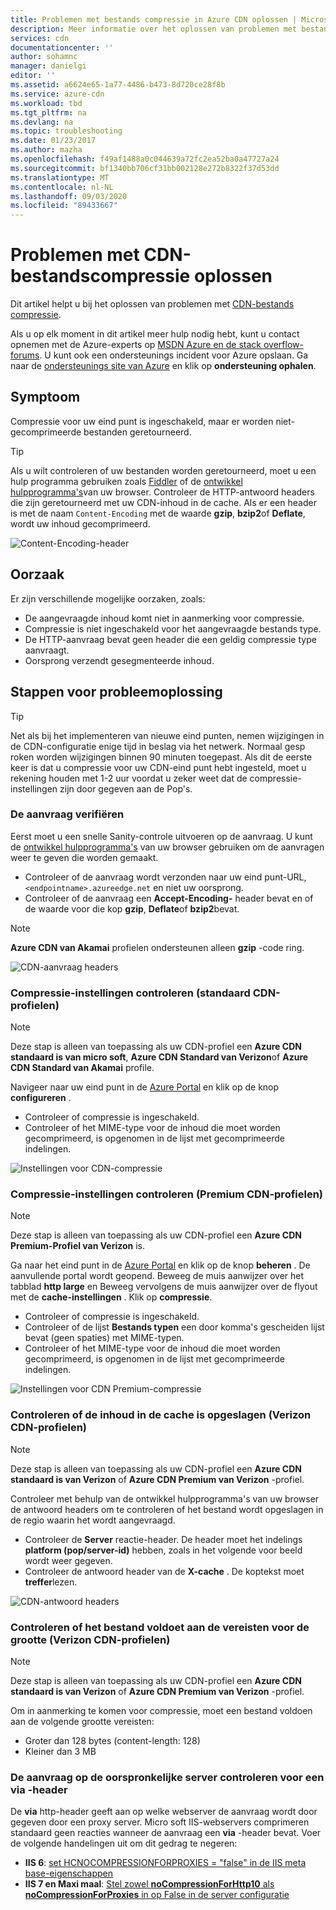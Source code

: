```yaml
---
title: Problemen met bestands compressie in Azure CDN oplossen | Microsoft Docs
description: Meer informatie over het oplossen van problemen met bestands compressie in azure Content Delivery Network. In dit artikel komen enkele mogelijke oorzaken aan bod.
services: cdn
documentationcenter: ''
author: sohamnc
manager: danielgi
editor: ''
ms.assetid: a6624e65-1a77-4486-b473-8d720ce28f8b
ms.service: azure-cdn
ms.workload: tbd
ms.tgt_pltfrm: na
ms.devlang: na
ms.topic: troubleshooting
ms.date: 01/23/2017
ms.author: mazha
ms.openlocfilehash: f49af1488a0c044639a72fc2ea52ba0a47727a24
ms.sourcegitcommit: bf1340bb706cf31bb002128e272b8322f37d53dd
ms.translationtype: MT
ms.contentlocale: nl-NL
ms.lasthandoff: 09/03/2020
ms.locfileid: "89433667"
---
```

# <a name="troubleshooting-cdn-file-compression"></a>Problemen met CDN-bestandscompressie oplossen
Dit artikel helpt u bij het oplossen van problemen met [CDN-bestands compressie](cdn-improve-performance.md).

Als u op elk moment in dit artikel meer hulp nodig hebt, kunt u contact opnemen met de Azure-experts op [MSDN Azure en de stack overflow-forums](https://azure.microsoft.com/support/forums/). U kunt ook een ondersteunings incident voor Azure opslaan. Ga naar de [ondersteunings site van Azure](https://azure.microsoft.com/support/options/) en klik op **ondersteuning ophalen**.

## <a name="symptom"></a>Symptoom
Compressie voor uw eind punt is ingeschakeld, maar er worden niet-gecomprimeerde bestanden geretourneerd.

> [!TIP]
> Als u wilt controleren of uw bestanden worden geretourneerd, moet u een hulp programma gebruiken zoals [Fiddler](https://www.telerik.com/fiddler) of de [ontwikkel hulpprogramma's](https://developer.microsoft.com/microsoft-edge/platform/documentation/f12-devtools-guide/)van uw browser.  Controleer de HTTP-antwoord headers die zijn geretourneerd met uw CDN-inhoud in de cache.  Als er een header is met de naam `Content-Encoding` met de waarde **gzip**, **bzip2**of **Deflate**, wordt uw inhoud gecomprimeerd.
> 
> ![Content-Encoding-header](./media/cdn-troubleshoot-compression/cdn-content-header.png)
> 
> 

## <a name="cause"></a>Oorzaak
Er zijn verschillende mogelijke oorzaken, zoals:

* De aangevraagde inhoud komt niet in aanmerking voor compressie.
* Compressie is niet ingeschakeld voor het aangevraagde bestands type.
* De HTTP-aanvraag bevat geen header die een geldig compressie type aanvraagt.
* Oorsprong verzendt gesegmenteerde inhoud.

## <a name="troubleshooting-steps"></a>Stappen voor probleemoplossing
> [!TIP]
> Net als bij het implementeren van nieuwe eind punten, nemen wijzigingen in de CDN-configuratie enige tijd in beslag via het netwerk.  Normaal gesp roken worden wijzigingen binnen 90 minuten toegepast.  Als dit de eerste keer is dat u compressie voor uw CDN-eind punt hebt ingesteld, moet u rekening houden met 1-2 uur voordat u zeker weet dat de compressie-instellingen zijn door gegeven aan de Pop's. 
> 
> 

### <a name="verify-the-request"></a>De aanvraag verifiëren
Eerst moet u een snelle Sanity-controle uitvoeren op de aanvraag.  U kunt de [ontwikkel hulpprogramma's](https://developer.microsoft.com/microsoft-edge/platform/documentation/f12-devtools-guide/) van uw browser gebruiken om de aanvragen weer te geven die worden gemaakt.

* Controleer of de aanvraag wordt verzonden naar uw eind punt-URL, `<endpointname>.azureedge.net` en niet uw oorsprong.
* Controleer of de aanvraag een **Accept-Encoding-** header bevat en of de waarde voor die kop **gzip**, **Deflate**of **bzip2**bevat.

> [!NOTE]
> **Azure CDN van Akamai** profielen ondersteunen alleen **gzip** -code ring.
> 
> 

![CDN-aanvraag headers](./media/cdn-troubleshoot-compression/cdn-request-headers.png)

### <a name="verify-compression-settings-standard-cdn-profiles"></a>Compressie-instellingen controleren (standaard CDN-profielen)
> [!NOTE]
> Deze stap is alleen van toepassing als uw CDN-profiel een **Azure CDN standaard is van micro soft**, **Azure CDN Standard van Verizon**of **Azure CDN Standard van Akamai** profile. 
> 
> 

Navigeer naar uw eind punt in de [Azure Portal](https://portal.azure.com) en klik op de knop **configureren** .

* Controleer of compressie is ingeschakeld.
* Controleer of het MIME-type voor de inhoud die moet worden gecomprimeerd, is opgenomen in de lijst met gecomprimeerde indelingen.

![Instellingen voor CDN-compressie](./media/cdn-troubleshoot-compression/cdn-compression-settings.png)

### <a name="verify-compression-settings-premium-cdn-profiles"></a>Compressie-instellingen controleren (Premium CDN-profielen)
> [!NOTE]
> Deze stap is alleen van toepassing als uw CDN-profiel een **Azure CDN Premium-Profiel van Verizon** is.
> 
> 

Ga naar het eind punt in de [Azure Portal](https://portal.azure.com) en klik op de knop **beheren** .  De aanvullende portal wordt geopend.  Beweeg de muis aanwijzer over het tabblad **http large** en Beweeg vervolgens de muis aanwijzer over de flyout met de **cache-instellingen** .  Klik op **compressie**. 

* Controleer of compressie is ingeschakeld.
* Controleer of de lijst **Bestands typen** een door komma's gescheiden lijst bevat (geen spaties) met MIME-typen.
* Controleer of het MIME-type voor de inhoud die moet worden gecomprimeerd, is opgenomen in de lijst met gecomprimeerde indelingen.

![Instellingen voor CDN Premium-compressie](./media/cdn-troubleshoot-compression/cdn-compression-settings-premium.png)

### <a name="verify-the-content-is-cached-verizon-cdn-profiles"></a>Controleren of de inhoud in de cache is opgeslagen (Verizon CDN-profielen)
> [!NOTE]
> Deze stap is alleen van toepassing als uw CDN-profiel een **Azure CDN standaard is van Verizon** of **Azure CDN Premium van Verizon** -profiel.
> 
> 

Controleer met behulp van de ontwikkel hulpprogramma's van uw browser de antwoord headers om te controleren of het bestand wordt opgeslagen in de regio waarin het wordt aangevraagd.

* Controleer de **Server** reactie-header.  De header moet het indelings **platform (pop/server-id)** hebben, zoals in het volgende voor beeld wordt weer gegeven.
* Controleer de antwoord header van de **X-cache** .  De koptekst moet **treffer**lezen.  

![CDN-antwoord headers](./media/cdn-troubleshoot-compression/cdn-response-headers.png)

### <a name="verify-the-file-meets-the-size-requirements-verizon-cdn-profiles"></a>Controleren of het bestand voldoet aan de vereisten voor de grootte (Verizon CDN-profielen)
> [!NOTE]
> Deze stap is alleen van toepassing als uw CDN-profiel een **Azure CDN standaard is van Verizon** of **Azure CDN Premium van Verizon** -profiel.
> 
> 

Om in aanmerking te komen voor compressie, moet een bestand voldoen aan de volgende grootte vereisten:

* Groter dan 128 bytes (content-length: 128)
* Kleiner dan 3 MB

### <a name="check-the-request-at-the-origin-server-for-a-via-header"></a>De aanvraag op de oorspronkelijke server controleren voor een **via** -header
De **via** http-header geeft aan op welke webserver de aanvraag wordt door gegeven door een proxy server.  Micro soft IIS-webservers comprimeren standaard geen reacties wanneer de aanvraag een **via** -header bevat.  Voer de volgende handelingen uit om dit gedrag te negeren:

* **IIS 6**: [set HCNOCOMPRESSIONFORPROXIES = "false" in de IIS meta base-eigenschappen](/previous-versions/iis/6.0-sdk/ms525390(v=vs.90))
* **IIS 7 en Maxi maal**: [Stel zowel **noCompressionForHttp10** als **noCompressionForProxies** in op False in de server configuratie](https://www.iis.net/configreference/system.webserver/httpcompression)

